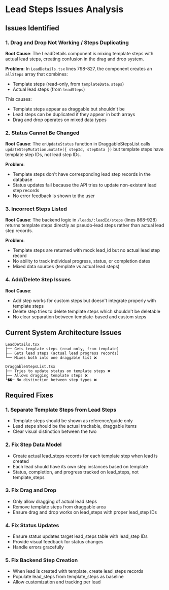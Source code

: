 # Lead Steps Issues Analysis

## Issues Identified

### 1. **Drag and Drop Not Working / Steps Duplicating**
**Root Cause**: The LeadDetails component is mixing template steps with actual lead steps, creating confusion in the drag and drop system.

**Problem**: In `LeadDetails.tsx` lines 798-827, the component creates an `allSteps` array that combines:
- Template steps (read-only, from `templateData.steps`)
- Actual lead steps (from `leadSteps`)

This causes:
- Template steps appear as draggable but shouldn't be
- Lead steps can be duplicated if they appear in both arrays
- Drag and drop operates on mixed data types

### 2. **Status Cannot Be Changed**
**Root Cause**: The `onUpdateStatus` function in DraggableStepsList calls `updateStepMutation.mutate({ stepId, stepData })` but template steps have template step IDs, not lead step IDs.

**Problem**: 
- Template steps don't have corresponding lead step records in the database
- Status updates fail because the API tries to update non-existent lead step records
- No error feedback is shown to the user

### 3. **Incorrect Steps Listed**
**Root Cause**: The backend logic in `/leads/:leadId/steps` (lines 868-928) returns template steps directly as pseudo-lead steps rather than actual lead step records.

**Problem**:
- Template steps are returned with mock lead_id but no actual lead step record
- No ability to track individual progress, status, or completion dates
- Mixed data sources (template vs actual lead steps)

### 4. **Add/Delete Step Issues**
**Root Cause**: 
- Add step works for custom steps but doesn't integrate properly with template steps
- Delete step tries to delete template steps which shouldn't be deletable
- No clear separation between template-based and custom steps

## Current System Architecture Issues

```
LeadDetails.tsx
├── Gets template steps (read-only, from template)
├── Gets lead steps (actual lead progress records)
└── Mixes both into one draggable list ❌

DraggableStepsList.tsx
├── Tries to update status on template steps ❌
├── Allows dragging template steps ❌
└��─ No distinction between step types ❌
```

## Required Fixes

### 1. **Separate Template Steps from Lead Steps**
- Template steps should be shown as reference/guide only
- Lead steps should be the actual trackable, draggable items
- Clear visual distinction between the two

### 2. **Fix Step Data Model**
- Create actual lead_steps records for each template step when lead is created
- Each lead should have its own step instances based on template
- Status, completion, and progress tracked on lead_steps, not template_steps

### 3. **Fix Drag and Drop**
- Only allow dragging of actual lead steps
- Remove template steps from draggable area
- Ensure drag and drop works on lead_steps with proper lead_step IDs

### 4. **Fix Status Updates**
- Ensure status updates target lead_steps table with lead_step IDs
- Provide visual feedback for status changes
- Handle errors gracefully

### 5. **Fix Backend Step Creation**
- When lead is created with template, create lead_steps records
- Populate lead_steps from template_steps as baseline
- Allow customization and tracking per lead
